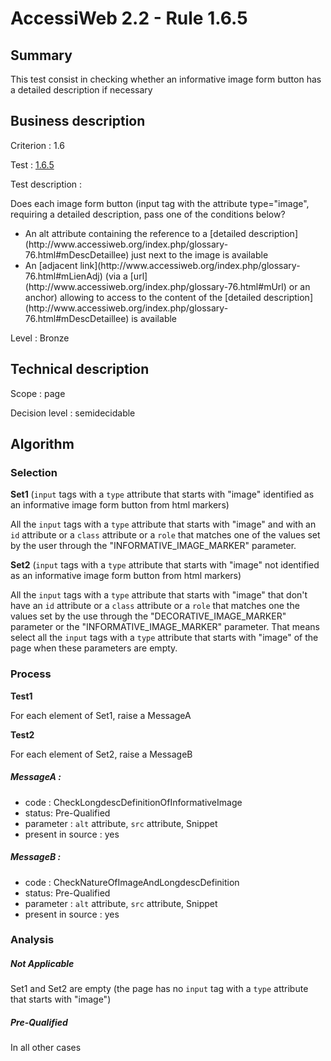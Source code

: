 # AccessiWeb 2.2 - Rule 1.6.5

## Summary

This test consist in checking whether an informative image form button has a detailed description if necessary

## Business description

Criterion : 1.6

Test : [1.6.5](http://www.accessiweb.org/index.php/accessiweb-22-english-version.html#test-1-6-5)

Test description :

Does each image form button (input tag with the attribute type=&quot;image&quot;, requiring a detailed description, pass one of the conditions below? 
<ul> 
 <li> An alt attribute containing the reference to a [detailed description](http://www.accessiweb.org/index.php/glossary-76.html#mDescDetaillee) just next to the image is available</li> 
 <li> An [adjacent link](http://www.accessiweb.org/index.php/glossary-76.html#mLienAdj) (via a [url](http://www.accessiweb.org/index.php/glossary-76.html#mUrl) or an anchor) allowing to access to the content of the [detailed description](http://www.accessiweb.org/index.php/glossary-76.html#mDescDetaillee) is available</li> 
</ul>

Level : Bronze

## Technical description

Scope : page

Decision level : semidecidable


## Algorithm

### Selection

**Set1** (`input` tags with a `type` attribute that starts with "image" identified as an informative image form button from html markers)

All the `input` tags with a `type` attribute that starts with "image" and with an `id` attribute or a `class` attribute or a `role` that matches one of the values set by the user through the "INFORMATIVE_IMAGE_MARKER" parameter.

**Set2** (`input` tags with a `type` attribute that starts with "image" not identified as an informative image form button from html markers)

All the `input` tags with a `type` attribute that starts with "image" that don't have an `id` attribute or a `class` attribute or a `role` that matches one the values set by the use through the "DECORATIVE_IMAGE_MARKER" parameter or the "INFORMATIVE_IMAGE_MARKER" parameter. That means select all the `input` tags with a `type` attribute that starts with "image" of the page when these parameters are empty.

### Process

**Test1**

For each element of Set1, raise a MessageA

**Test2**

For each element of Set2, raise a MessageB

##### MessageA : 

-   code : CheckLongdescDefinitionOfInformativeImage
-   status: Pre-Qualified
-   parameter : `alt` attribute, `src` attribute, Snippet
-   present in source : yes

##### MessageB : 

-   code : CheckNatureOfImageAndLongdescDefinition
-   status: Pre-Qualified
-   parameter : `alt` attribute, `src` attribute, Snippet
-   present in source : yes

### Analysis

##### Not Applicable

Set1 and Set2 are empty (the page has no `input` tag with a `type` attribute that starts with "image")

##### Pre-Qualified

In all other cases
